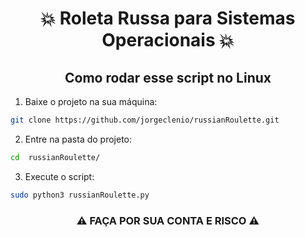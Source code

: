 <h1 align='center'>💥 Roleta Russa para Sistemas Operacionais 💥</h1>


<h2 align='center'>Como rodar esse script no Linux </h2>

1. Baixe o projeto na sua máquina:
```bash
git clone https://github.com/jorgeclenio/russianRoulette.git
```

2. Entre na pasta do projeto:
```bash
cd  russianRoulette/
```

3. Execute o script:
```bash
sudo python3 russianRoulette.py
```

<h3 align='center'> ⚠ FAÇA POR SUA CONTA E RISCO ⚠ </h3>
